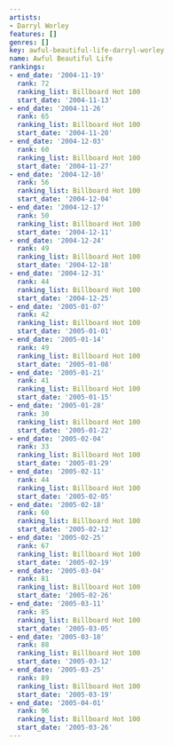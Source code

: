 ```yaml
---
artists:
- Darryl Worley
features: []
genres: []
key: awful-beautiful-life-darryl-worley
name: Awful Beautiful Life
rankings:
- end_date: '2004-11-19'
  rank: 72
  ranking_list: Billboard Hot 100
  start_date: '2004-11-13'
- end_date: '2004-11-26'
  rank: 65
  ranking_list: Billboard Hot 100
  start_date: '2004-11-20'
- end_date: '2004-12-03'
  rank: 60
  ranking_list: Billboard Hot 100
  start_date: '2004-11-27'
- end_date: '2004-12-10'
  rank: 56
  ranking_list: Billboard Hot 100
  start_date: '2004-12-04'
- end_date: '2004-12-17'
  rank: 50
  ranking_list: Billboard Hot 100
  start_date: '2004-12-11'
- end_date: '2004-12-24'
  rank: 49
  ranking_list: Billboard Hot 100
  start_date: '2004-12-18'
- end_date: '2004-12-31'
  rank: 44
  ranking_list: Billboard Hot 100
  start_date: '2004-12-25'
- end_date: '2005-01-07'
  rank: 42
  ranking_list: Billboard Hot 100
  start_date: '2005-01-01'
- end_date: '2005-01-14'
  rank: 49
  ranking_list: Billboard Hot 100
  start_date: '2005-01-08'
- end_date: '2005-01-21'
  rank: 41
  ranking_list: Billboard Hot 100
  start_date: '2005-01-15'
- end_date: '2005-01-28'
  rank: 30
  ranking_list: Billboard Hot 100
  start_date: '2005-01-22'
- end_date: '2005-02-04'
  rank: 33
  ranking_list: Billboard Hot 100
  start_date: '2005-01-29'
- end_date: '2005-02-11'
  rank: 44
  ranking_list: Billboard Hot 100
  start_date: '2005-02-05'
- end_date: '2005-02-18'
  rank: 60
  ranking_list: Billboard Hot 100
  start_date: '2005-02-12'
- end_date: '2005-02-25'
  rank: 67
  ranking_list: Billboard Hot 100
  start_date: '2005-02-19'
- end_date: '2005-03-04'
  rank: 81
  ranking_list: Billboard Hot 100
  start_date: '2005-02-26'
- end_date: '2005-03-11'
  rank: 85
  ranking_list: Billboard Hot 100
  start_date: '2005-03-05'
- end_date: '2005-03-18'
  rank: 88
  ranking_list: Billboard Hot 100
  start_date: '2005-03-12'
- end_date: '2005-03-25'
  rank: 89
  ranking_list: Billboard Hot 100
  start_date: '2005-03-19'
- end_date: '2005-04-01'
  rank: 96
  ranking_list: Billboard Hot 100
  start_date: '2005-03-26'
---
```


